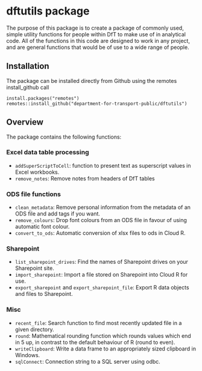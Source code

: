 # dftutils package

The purpose of this package is to create a package of commonly used, simple utility functions for people within DfT to make use of in analytical code. All of the functions in this code are designed to work in any project, and are general functions that would be of use to a wide range of people.

## Installation

The package can be installed directly from Github using the remotes install_github call

```
install.packages("remotes")
remotes::install_github("department-for-transport-public/dftutils")
```

## Overview

The package contains the following functions:

### Excel data table processing

* `addSuperScriptToCell`: function to present text as superscript values in Excel workbooks.
* `remove_notes`: Remove notes from headers of DfT tables

### ODS file functions

* `clean_metadata`: Remove personal information from the metadata of an ODS file and add tags if you want.
* `remove_colours`: Drop font colours from an ODS file in favour of using automatic font colour.
* `convert_to_ods`: Automatic conversion of xlsx files to ods in Cloud R.

### Sharepoint

* `list_sharepoint_drives`: Find the names of Sharepoint drives on your Sharepoint site.
* `import_sharepoint`: Import a file stored on Sharepoint into Cloud R for use.
* `export_sharepoint` and `export_sharepoint_file`: Export R data objects and files to Sharepoint.

### Misc

* `recent_file`: Search function to find most recently updated file in a given directory.
* `round`: Mathematical rounding function which rounds values which end in 5 up, in contrast to the default behaviour of R (round to even).
* `writeClipboard`: Write a data frame to an appropriately sized clipboard in Windows.
* `sqlConnect`: Connection string to a SQL server using odbc.


